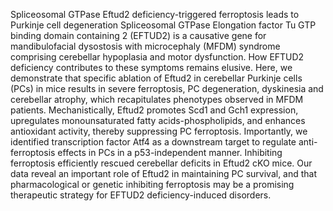 Spliceosomal GTPase Eftud2 deficiency-triggered ferroptosis leads to Purkinje cell degeneration
Spliceosomal GTPase Elongation factor Tu GTP binding domain containing 2 (EFTUD2) is a causative gene for mandibulofacial dysostosis with microcephaly (MFDM) syndrome comprising cerebellar hypoplasia and motor dysfunction. 
How EFTUD2 deficiency contributes to these symptoms remains elusive.
Here, we demonstrate that specific ablation of Eftud2 in cerebellar Purkinje cells (PCs) in mice results in severe ferroptosis, PC degeneration, dyskinesia and cerebellar atrophy, which recapitulates phenotypes observed in MFDM patients. 
Mechanistically, Eftud2 promotes Scd1 and Gch1 expression, upregulates monounsaturated fatty acids-phospholipids, and enhances antioxidant activity, thereby suppressing PC ferroptosis.
Importantly, we identified transcription factor Atf4 as a downstream target to regulate anti-ferroptosis effects in PCs in a p53-independent manner. 
Inhibiting ferroptosis efficiently rescued cerebellar deficits in Eftud2 cKO mice. Our data reveal an important role of Eftud2 in maintaining PC survival, 
and that pharmacological or genetic inhibiting ferroptosis may be a promising therapeutic strategy for EFTUD2 deficiency-induced disorders.
